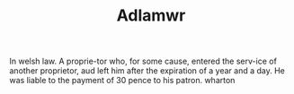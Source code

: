 ---
title: Adlamwr
letter: A
permalink: "/definitions/bld-adlamwr.html"
body: In welsh law. A proprie-tor who, for some cause, entered the serv-ice of another
  proprietor, aud left him after the expiration of a year and a day. He was liable
  to the payment of 30 pence to his patron. wharton
published_at: '2018-07-07'
source: Black's Law Dictionary 2nd Ed (1910)
layout: post
---